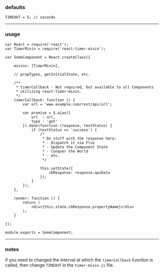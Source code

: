 ### defaults

    TIMEOUT = 5; // seconds

---


### usage

```
var React = require('react');
var TimerMixin = require('react-timer-mixin');

var SomeComponent = React.createClass({

    mixins: [TimerMixin],

    // propTypes, getInitialState, etc.

    /**
     * timerCallback - Not required, but available to all Components
     * utilizing react-timer-mixin.
     */
    timerCallback: function () {
        var url = 'www.example.com/rest/api/url';

        var promise = $.ajax({
            url  : url,
            type : 'get'
        }).done(function (response, textStatus) {
            if (textStatus == 'success') {
                /*
                 * Do stuff with the response here:
                 * - Dispatch it via Flux
                 * - Update the Component State
                 * - Conquer the World
                 * - etc.
                 */

                this.setState({
                    cbResponse: response.apiData
                });
            }
        });
    },

    render: function () {
        return (
            <div>{this.state.cbResponse.propertyName}</div>
        );
    }

});

module.exports = SomeComponent;
```

---

### notes

if you need to changed the interval at which the `timerCallback` function is called, then change `TIMEOUT` in the `timer-mixin.js` file.
